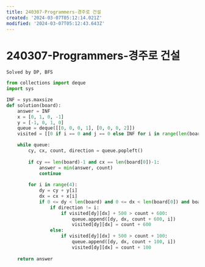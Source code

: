 ```yaml
---
title: 240307-Programmers-경주로 건설
created: '2024-03-07T05:12:14.021Z'
modified: '2024-03-07T05:12:43.643Z'
---
```


# 240307-Programmers-경주로 건설
```Solved by DP, BFS```

```python
from collections import deque
import sys

INF = sys.maxsize
def solution(board):
    answer = INF
    x = [0, 1, 0, -1]
    y = [-1, 0, 1, 0]
    queue = deque([[0, 0, 0, 1], [0, 0, 0, 2]])
    visited = [[0 if i == 0 and j == 0 else INF for i in range(len(board[0]))] for j in range(len(board))]

    while queue:
        cy, cx, count, direction = queue.popleft()
        
        if cy == len(board)-1 and cx == len(board[0])-1:
            answer = min(answer, count)
            continue
            
        for i in range(4):
            dy = cy + y[i]
            dx = cx + x[i]
            if 0 <= dy < len(board) and 0 <= dx < len(board[0]) and board[dy][dx] == 0:
                if direction != i:
                    if visited[dy][dx] + 500 > count + 600:
                        queue.append([dy, dx, count + 600, i])
                        visited[dy][dx] = count + 600
                else:
                    if visited[dy][dx] + 500 > count + 100:
                        queue.append([dy, dx, count + 100, i])
                        visited[dy][dx] = count + 100
                        
    return answer
```
